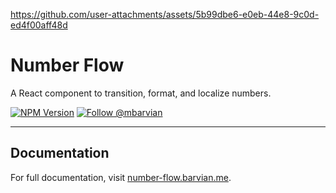 https://github.com/user-attachments/assets/5b99dbe6-e0eb-44e8-9c0d-ed4f00aff48d

# Number Flow

A React component to transition, format, and localize numbers.

[![NPM Version](https://img.shields.io/npm/v/number-flow.svg)](https://npmjs.com/package/number-flow)
[![Follow @mbarvian](https://img.shields.io/twitter/follow/mbarvian.svg?style=social&label=Follow)](https://x.com/mbarvian)

---

## Documentation

For full documentation, visit [number-flow.barvian.me](https://number-flow.barvian.me).
